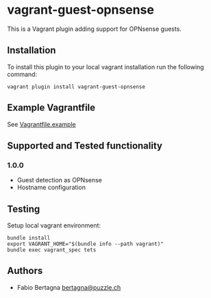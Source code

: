 # vagrant-guest-opnsense
This is a Vagrant plugin adding support for OPNsense guests.


## Installation
To install this plugin to your local vagrant installation run the following command:
```
vagrant plugin install vagrant-guest-opnsense
```

## Example Vagrantfile
See [Vagrantfile.example](./Vagrantfile.example)


## Supported and Tested functionality
### 1.0.0
 - Guest detection as OPNsense
 - Hostname configuration

## Testing
Setup local vagrant environment:
```
bundle install
export VAGRANT_HOME="$(bundle info --path vagrant)"
bundle exec vagrant_spec tets
```


## Authors
 - Fabio Bertagna <bertagna@puzzle.ch>